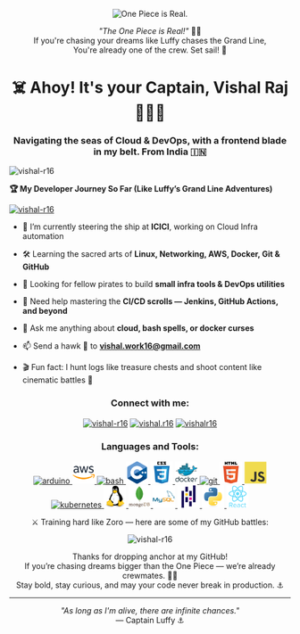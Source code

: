 <p align="center">
  <img src="https://www.onepieceasiahunt.com/images/microsite/mainbanner2.webp" alt="One Piece is Real." />
</p>
<p align="center"><em>"The One Piece is Real!"</em> 🏴‍☠️<br/>
If you're chasing your dreams like Luffy chases the Grand Line,<br/>
You're already one of the crew. Set sail! 🌊</p>

<h1 align="center">☠️ Ahoy! It's your Captain, Vishal Raj 👨‍💻⚓</h1>

<h3 align="center">Navigating the seas of Cloud & DevOps, with a frontend blade in my belt. From India 🇮🇳</h3>

<p align="left"> <img src="https://komarev.com/ghpvc/?username=vishal-r16&label=Profile%20views&color=0e75b6&style=flat" alt="vishal-r16" /> </p>

<p align="left"> <strong>🏆 My Developer Journey So Far (Like Luffy’s Grand Line Adventures)</strong> </p>
<p align="left"> <a href="https://github.com/ryo-ma/github-profile-trophy"><img src="https://github-profile-trophy.vercel.app/?username=vishal-r16" alt="vishal-r16" /></a> </p>

- 🧭 I’m currently steering the ship at **ICICI**, working on Cloud Infra automation

- 🛠️ Learning the sacred arts of **Linux, Networking, AWS, Docker, Git & GitHub**

- 🤝 Looking for fellow pirates to build **small infra tools & DevOps utilities**

- 🚀 Need help mastering the **CI/CD scrolls — Jenkins, GitHub Actions, and beyond**

- 💬 Ask me anything about **cloud, bash spells, or docker curses**

- 📫 Send a hawk 🦅 to **vishal.work16@gmail.com**

- 🎬 Fun fact: I hunt logs like treasure chests and shoot content like cinematic battles 🎥

<h3 align="center">Connect with me:</h3>
<p align="center">
<a href="https://linkedin.com/in/vishal-r16" target="blank"><img align="center" src="https://raw.githubusercontent.com/rahuldkjain/github-profile-readme-generator/master/src/images/icons/Social/linked-in-alt.svg" alt="vishal-r16" height="30" width="40" /></a>
<a href="https://instagram.com/vishal.r16" target="blank"><img align="center" src="https://raw.githubusercontent.com/rahuldkjain/github-profile-readme-generator/master/src/images/icons/Social/instagram.svg" alt="vishal.r16" height="30" width="40" /></a>
<a href="https://www.hackerrank.com/vishalr16" target="blank"><img align="center" src="https://raw.githubusercontent.com/rahuldkjain/github-profile-readme-generator/master/src/images/icons/Social/hackerrank.svg" alt="vishalr16" height="30" width="40" /></a>
</p>

<h3 align="center">Languages and Tools:</h3>
<p align="center"> <a href="https://www.arduino.cc/" target="_blank" rel="noreferrer"> <img src="https://cdn.worldvectorlogo.com/logos/arduino-1.svg" alt="arduino" width="40" height="40"/> </a> <a href="https://aws.amazon.com" target="_blank" rel="noreferrer"> <img src="https://raw.githubusercontent.com/devicons/devicon/master/icons/amazonwebservices/amazonwebservices-original-wordmark.svg" alt="aws" width="40" height="40"/> </a> <a href="https://www.gnu.org/software/bash/" target="_blank" rel="noreferrer"> <img src="https://www.vectorlogo.zone/logos/gnu_bash/gnu_bash-icon.svg" alt="bash" width="40" height="40"/> </a> <a href="https://www.w3schools.com/cpp/" target="_blank" rel="noreferrer"> <img src="https://raw.githubusercontent.com/devicons/devicon/master/icons/cplusplus/cplusplus-original.svg" alt="cplusplus" width="40" height="40"/> </a> <a href="https://www.w3schools.com/css/" target="_blank" rel="noreferrer"> <img src="https://raw.githubusercontent.com/devicons/devicon/master/icons/css3/css3-original-wordmark.svg" alt="css3" width="40" height="40"/> </a> <a href="https://www.docker.com/" target="_blank" rel="noreferrer"> <img src="https://raw.githubusercontent.com/devicons/devicon/master/icons/docker/docker-original-wordmark.svg" alt="docker" width="40" height="40"/> </a> <a href="https://git-scm.com/" target="_blank" rel="noreferrer"> <img src="https://www.vectorlogo.zone/logos/git-scm/git-scm-icon.svg" alt="git" width="40" height="40"/> </a> <a href="https://www.w3.org/html/" target="_blank" rel="noreferrer"> <img src="https://raw.githubusercontent.com/devicons/devicon/master/icons/html5/html5-original-wordmark.svg" alt="html5" width="40" height="40"/> </a> <a href="https://developer.mozilla.org/en-US/docs/Web/JavaScript" target="_blank" rel="noreferrer"> <img src="https://raw.githubusercontent.com/devicons/devicon/master/icons/javascript/javascript-original.svg" alt="javascript" width="40" height="40"/> </a> <a href="https://kubernetes.io" target="_blank" rel="noreferrer"> <img src="https://www.vectorlogo.zone/logos/kubernetes/kubernetes-icon.svg" alt="kubernetes" width="40" height="40"/> </a> <a href="https://www.linux.org/" target="_blank" rel="noreferrer"> <img src="https://raw.githubusercontent.com/devicons/devicon/master/icons/linux/linux-original.svg" alt="linux" width="40" height="40"/> </a> <a href="https://www.mongodb.com/" target="_blank" rel="noreferrer"> <img src="https://raw.githubusercontent.com/devicons/devicon/master/icons/mongodb/mongodb-original-wordmark.svg" alt="mongodb" width="40" height="40"/> </a> <a href="https://www.mysql.com/" target="_blank" rel="noreferrer"> <img src="https://raw.githubusercontent.com/devicons/devicon/master/icons/mysql/mysql-original-wordmark.svg" alt="mysql" width="40" height="40"/> </a> <a href="https://pandas.pydata.org/" target="_blank" rel="noreferrer"> <img src="https://raw.githubusercontent.com/devicons/devicon/2ae2a900d2f041da66e950e4d48052658d850630/icons/pandas/pandas-original.svg" alt="pandas" width="40" height="40"/> </a> <a href="https://www.python.org" target="_blank" rel="noreferrer"> <img src="https://raw.githubusercontent.com/devicons/devicon/master/icons/python/python-original.svg" alt="python" width="40" height="40"/> </a> <a href="https://reactjs.org/" target="_blank" rel="noreferrer"> <img src="https://raw.githubusercontent.com/devicons/devicon/master/icons/react/react-original-wordmark.svg" alt="react" width="40" height="40"/> </a> </p>

<p align="center">⚔️ Training hard like Zoro — here are some of my GitHub battles:</p>
<div align="center">
  <img src="https://github-readme-stats.vercel.app/api?username=vishal-r16&show_icons=true&locale=en" alt="vishal-r16" />
</div>

<p align="center">
Thanks for dropping anchor at my GitHub! <br/>
If you’re chasing dreams bigger than the One Piece — we’re already crewmates. 🏴‍☠️ <br/>
Stay bold, stay curious, and may your code never break in production. ⚓
</p>
<hr />
<p align="center"><em>"As long as I'm alive, there are infinite chances."</em><br/>— Captain Luffy ⚓</p>

